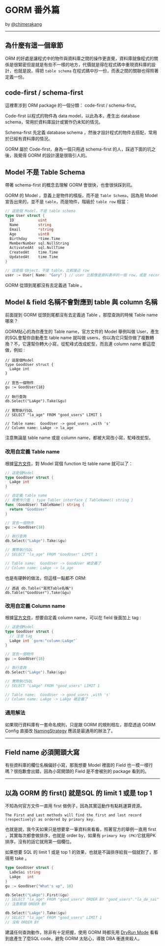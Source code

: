 # GORM 番外篇
by [@chimerakang](https://github.com/chimerakang)

---
## 為什麼有這一個章節
ORM 的好處是讓程式中的物件與資料庫之間的操作更直覺，資料庫就像程式的關係是很緊密但是就是有些不一樣的地方，代價就是得在程式碼中重現資料庫的設計，也就是說，得把 `table schema` 在程式碼中抄一份，而表之間的關聯也得照著定義一份。

## code-first / schema-first
這裡牽涉到 ORM package 的一個分類： code-first / schema-first。

Code-first 以程式的物件為 data model，以此為本，產生出 database schema，常用於資料庫設計或實作仍未知的情況。

Schema-first 先定義 database schema ，然後才設計程式的物件去搭配，常用於已經有資料庫的情況。

GORM 屬於 Code-first，身為一個只用過 schema-first 的人，踩過下面的坑之後，我覺得 GORM 的設計還是很吸引人的。

## Model 不是 Table Schema
帶著 schema-first 的概念去理解 GORM 會很快，也會很快踩到坑。

GORM 的 Model ，意義上是物件的樣版，而不是 `Table Schema`，因為用 Model 宣告出來的，並不是 `table`，而是物件，階級於 `table row` 相當：
```go
// 這是個 Model，不是 table schema
type User struct {
  ID           uint
  Name         string
  Email        *string
  Age          uint8
  Birthday     *time.Time
  MemberNumber sql.NullString
  ActivatedAt  sql.NullTime
  CreatedAt    time.Time
  UpdatedAt    time.Time
}

// 這是個 Object，不是 table，比較接近 row
user := User{ Name: "Gary" } // user 比較像是資料表中的一個 row，或是 record
```
GORM 從頭到尾都沒有去定義過 Table 。

## Model & field 名稱不會對應到 table 與 column 名稱
前面提到 GORM 從頭到尾都沒有去定義過 Table ，那麼查詢的時候 Table name 哪來？

GORM貼心的為你產生的 Table name，官方文件的 Model 舉例叫做 User，產生的SQL會幫你自動產生 table name 就叫做 users，你以為它只幫你做了複數轉換？不，它還幫你轉大小寫，從駝峰式改成蛇型，而且連 column name 都這麼做，例如 :
```
// 這是個Model
type GoodUser struct {
  LaAge int
}

// 宣告一個物件
gu := GoodUser{18}

// 執行查詢
db.Select("LaAge").Take(&gu)

// 實際執行SQL
// SELECT "la_age" FROM "good_users" LIMIT 1

// Table name:  GoodUser -> good_users ,with 's'
// Column name: LaAge -> la_age
```
注意無論是 table name 或是 column name，都被大寫改小寫，駝峰改蛇型。

### 改用自定義 Table name

根據[官方文件](https://gorm.io/docs/conventions.html#Pluralized-Table-Name)，對 Model 寫個 function 吐 table name 就可以了：

```go
// 這是個Model
type GoodUser struct {
  LaAge int
}

// 自定義 table name
// 需實作介面 : type Tabler interface { TableName() string }
func (GoodUser) TableName() string {
  return "GoodUser"
}

// 宣告一個物件
gu := GoodUser{18}

// 執行查詢
db.Select("LaAge").Take(&gu)

// 實際執行SQL
// SELECT "la_age" FROM "GoodUser" LIMIT 1

// Table name:  GoodUser -> GoodUser 被定義了
// Column name: LaAge -> la_age
```

也是有硬幹的做法，但這樣一點都不 ORM:
```
// 透過 db.Table("寫死Table名稱")
db.Table("GoodUser").Take(&gu)
```

### 改用自定義 Column name

根據[官方文件](https://gorm.io/docs/conventions.html#Column-Name)，想要自定義 column name，可以在 field 後面加上 tag :

```go
// 這是個Model
type GoodUser struct {
  // 注意 tag
  LaAge int `gorm:"column:LaAge"`
}

// 宣告一個物件
gu := GoodUser{18}

// 執行查詢
db.Select("LaAge").Take(&gu)

// 實際執行SQL
// SELECT "LaAge" FROM "good_users" LIMIT 1

// Table name:  GoodUser -> good_users ,with 's'
// Column name: LaAge -> LaAge 被定義了 
```

### 通用解法
如果現行資料庫有一套命名規則，只是跟 GORM 的規則相左，那麼透過 GORM Config 直接改 [NamingStrategy](https://gorm.io/docs/gorm_config.html#NamingStrategy) 應該是最通用的辦法了。

---
## Field name 必須開頭大寫
有些資料庫的欄位名稱偏好小寫，那我想要 Model 裡面的 Field 也一模一樣行嗎？很抱歉會出錯，因為小寫開頭的 Field 是不會被別的 package 看到的。

---
## 以為 GORM 的 first() 就是SQL 的 limit 1 或是 top 1
不知為何官方文件一直用 first 做例子，因為其實這動作有點耗運算資源。

    The First and Last methods will find the first and last record (respectively) as ordered by primary key.

也就是說，我今天如果只是想要拿一筆資料來看看，照著官方的舉例一直用 first ，其實每次都會做排序，也就是 order by，如果有 `primary key (PK)`它就用PK排序，沒有的話它就用第一個欄位。

如果想要 SQL 的 limit 1 或是 top 1 的效果，也就是不論排序給我一個就對了，那得用 take 。
```go
type GoodUser struct {
  LaDeSai string
  LaAge   int
}
gu := GoodUser{"What's up", 18}

db.Select("LaAge").First(&gu)
// SELECT "la_age" FROM "good_users" ORDER BY "good_users"."la_de_sai" LIMIT 1
// 注意那個 ORDER BY

db.Select("LaAge").Take(&gu)
// SELECT "la_age" FROM "good_users" LIMIT 1
// 沒有 ORDER BY
```
建議任何查詢動作，除非有十足把握，使用 GORM 時都先用 [DryRun Mode](https://gorm.io/docs/sql_builder.html#DryRun-Mode) 看看到底產生了麼SQL code，避免 GORM 太貼心，導致 DBA 衝進來殺人。


